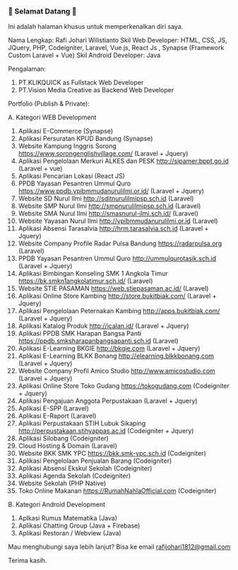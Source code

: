 ### 👋 Selamat Datang 👋 
Ini adalah halaman khusus untuk memperkenalkan diri saya.

Nama Lengkap: Rafi Johari Wilistianto
Skil Web Developer: HTML, CSS, JS, JQuery, PHP, Codeigniter, Laravel, Vue.js, React Js , Synapse (Framework Custom Laravel + Vue)
Skil Android Developer: Java

Pengalaman:

1. PT.KLIKQUICK as Fullstack Web Developer
2. PT.Vision Media Creative as Backend Web Developer

Portfolio (Publish & Private):

A. Kategori WEB Development

1.  Aplikasi E-Commerce (Synapse)
2.  Aplikasi Persuratan KPUD Bandung (Synapse)
3.  Website Kampung Inggris Sorong  https://www.sorongenglishvillage.com/ (Laravel + Jquery)
4.  Aplikasi Pengelolaan Merkuri ALKES dan PESK http://sipamer.bppt.go.id (Laravel + vue)
5.  Aplikasi Pencarian Lokasi (React JS)
6.  PPDB Yayasan Pesantren Ummul Quro https://www.ppdb.ypibmmudanurulilmi.or.id/ (Laravel + Jquery) 
7.  Website SD Nurul Ilmi http://sditnurulilmipsp.sch.id (Laravel)
8.  Website SMP Nurul Ilmi http://smpnurulilmipsp.sch.id (Laravel)
9.  Website SMA Nurul Ilmi http://smasnurul-ilmi.sch.id/ (Laravel)
10.  Website Yayasan Nurul Ilmi http://ypibmmudanurulilmi.or.id (Laravel)
11. Aplikasi Absensi Tarasalvia http://hrm.tarasalvia.sch.id (Laravel + Jquery)
12. Website Company Profile Radar Pulsa Bandung https://radarpulsa.org (Laravel)
13. PPDB Yayasan Pesantren Ummul Quro http://ummulqurotasik.sch.id (Laravel + Jquery)
14. Aplikasi Bimbingan Konseling SMK 1 Angkola Timur https://bk.smkn1angkolatimur.sch.id/ (Laravel)
15. Website STIE PASAMAN https://web.stiepasaman.ac.id/ (Laravel)
16. Aplikasi Online Store Kambing http://store.bukitbiak.com/ (Laravel + Jquery)
17. Aplikasi Pengelolaan Peternakan Kambing http://apps.bukitbiak.com/ (Laravel + Jquery)
18. Aplikasi Katalog Produk http://icalan.id/ (Laravel + Jquery)
19. Aplikasi PPDB SMK Harapan Bangsa Panti https://ppdb.smksharapanbangsapanti.sch.id (Laravel)
20. Aplikasi E-Learning BKGIE http://bkgie.com (Laravel + Jquery)
21. Aplikasi E-Learning BLKK Bonang http://elearning.blkkbonang.com (Laravel + Jquery)
22. Website Company Profil Amico Studio http://www.amicostudio.com (Laravel + Jquery)
23. Aplikasi Online Store Toko Gudang https://tokogudang.com (Codeigniter + Jquery)
24. Aplikasi Pengajuan Anggota Perpustakaan (Laravel + Jquery)
25. Aplikasi E-SPP (Laravel)
26. Aplikasi E-Raport (Laravel)
27. Aplikasi Perpustakaan STIH Lubuk Sikaping http://perpustakaan.stihyappas.ac.id (Codeigniter + Jquery)
28. Aplikasi Silobang  (Codeigniter)
29. Cloud Hosting & Domain (Laravel)
30. Website BKK SMK YPC https://bkk.smk-ypc.sch.id (Codeigniter)
31. Aplikasi Pengelolaan Penjualan Barang (Codeigniter)
32. Aplikasi Absensi Ekskul Sekolah (Codeigniter)
33. Aplikasi Agenda Sekolah (Codeigniter)
34. Website Sekolah (PHP Native)
35. Toko Online Makanan https://RumahNahlaOfficial.com (Codeigniter)


B. Kategori Android Development

1. Aplkasi Rumus Matematika  (Java)
2. Aplikasi Chatting Group (Java + Firebase)
3. Aplikasi Restoran / Webview (Java)

Mau menghubungi saya lebih lanjut? Bisa ke email rafijohari1812@gmail.com

Terima kasih.
